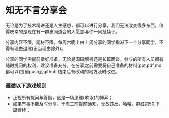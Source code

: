 # 知无不言分享会

无论是为了技术精进还是人生感想，都可以进行分享，我们无法改变很多东西，值得庆幸的是现在有一群志同道合的人愿意与你一同扯犊子。

分享内容不限，题材不限，每周六晚上由上周分享的同学指派下一个分享同学，不得有理由退缩(正当理由除外)。

分享的同学需提前做好准备，无论是源码解析还是长篇而谈，参与的所有人员都有随时提问的权利，建议准备充分。在分享之前需要将自己准备的材料(ppt,pdf,md都可以)提前push到github.结束后有改动的地方及时改进。



### 遵循以下游戏规则

- 正视所有提问与答疑，这是一场思维(吹水)的博弈；
- 如果有事不能及时分享，于周三前提前通知，无故违反，哈哈，群红包50,下周继续；


